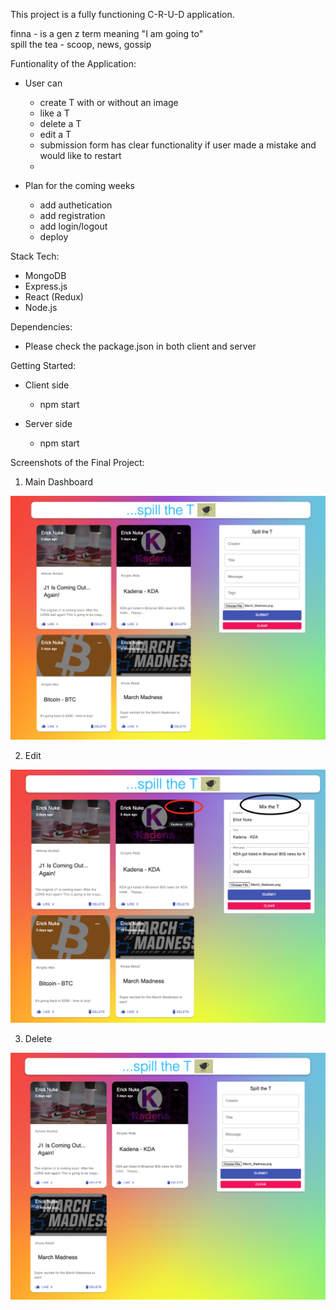 This project is a fully functioning C-R-U-D application.

finna - is a gen z term meaning "I am going to"<br />
spill the tea - scoop, news, gossip

Funtionality of the Application:

  - User can 
    - create T with or without an image
    - like a T
    - delete a T
    - edit a T
    - submission form has clear functionality if user made a mistake and would like to restart 
    - 
  
  - Plan for the coming weeks
    - add authetication
    - add registration
    - add login/logout
    - deploy

Stack Tech:
  - MongoDB
  - Express.js
  - React (Redux)
  - Node.js

Dependencies:
  - Please check the package.json in both client and server

Getting Started:
  - Client side 
    - npm start

  - Server side 
    - npm start

Screenshots of the Final Project:

1. Main Dashboard

!["MainDashboard"](https://github.com/enukeWebDev/finna/blob/main/client/src/images/spilltheT.png?raw=true)

2. Edit

!["MainDashboard"](https://github.com/enukeWebDev/finna/blob/main/client/src/images/edit.png?raw=true)

3. Delete

!["MainDashboard"](https://github.com/enukeWebDev/finna/blob/main/client/src/images/delete.png?raw=true)
